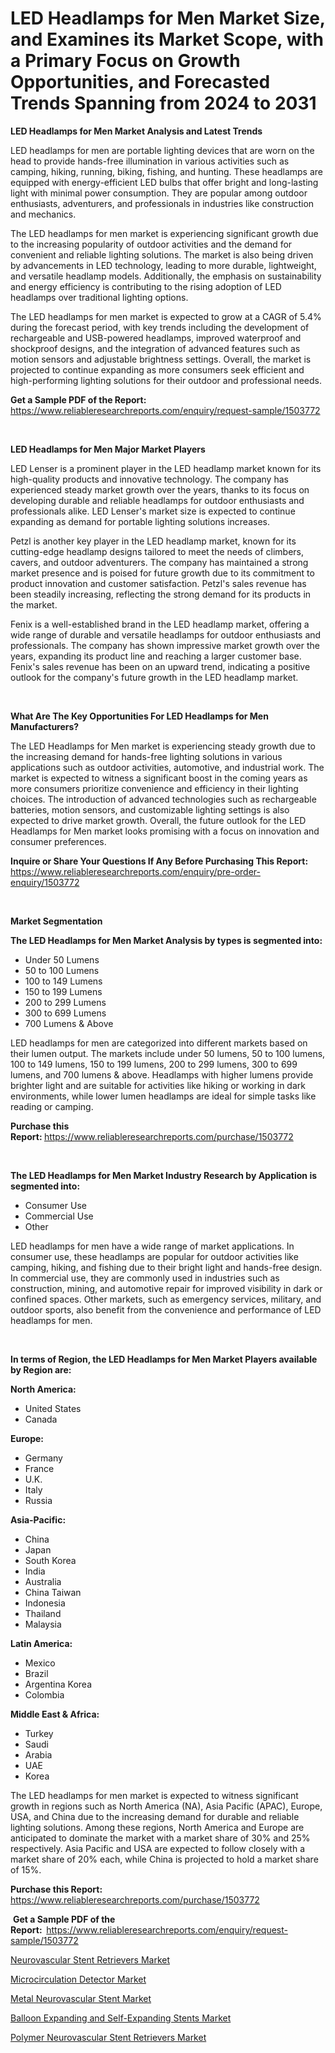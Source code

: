 <p><h1>LED Headlamps for Men Market Size, and Examines its Market Scope, with a Primary Focus on Growth Opportunities, and Forecasted Trends Spanning from 2024 to 2031</h1></p><p><strong>LED Headlamps for Men Market Analysis and Latest Trends</strong></p>
<p><p>LED headlamps for men are portable lighting devices that are worn on the head to provide hands-free illumination in various activities such as camping, hiking, running, biking, fishing, and hunting. These headlamps are equipped with energy-efficient LED bulbs that offer bright and long-lasting light with minimal power consumption. They are popular among outdoor enthusiasts, adventurers, and professionals in industries like construction and mechanics.</p><p>The LED headlamps for men market is experiencing significant growth due to the increasing popularity of outdoor activities and the demand for convenient and reliable lighting solutions. The market is also being driven by advancements in LED technology, leading to more durable, lightweight, and versatile headlamp models. Additionally, the emphasis on sustainability and energy efficiency is contributing to the rising adoption of LED headlamps over traditional lighting options.</p><p>The LED headlamps for men market is expected to grow at a CAGR of 5.4% during the forecast period, with key trends including the development of rechargeable and USB-powered headlamps, improved waterproof and shockproof designs, and the integration of advanced features such as motion sensors and adjustable brightness settings. Overall, the market is projected to continue expanding as more consumers seek efficient and high-performing lighting solutions for their outdoor and professional needs.</p></p>
<p><strong>Get a Sample PDF of the Report:&nbsp;</strong> <a href="https://www.reliableresearchreports.com/enquiry/request-sample/1503772">https://www.reliableresearchreports.com/enquiry/request-sample/1503772</a></p>
<p>&nbsp;</p>
<p><strong>LED Headlamps for Men Major Market Players</strong></p>
<p><p>LED Lenser is a prominent player in the LED headlamp market known for its high-quality products and innovative technology. The company has experienced steady market growth over the years, thanks to its focus on developing durable and reliable headlamps for outdoor enthusiasts and professionals alike. LED Lenser's market size is expected to continue expanding as demand for portable lighting solutions increases.</p><p>Petzl is another key player in the LED headlamp market, known for its cutting-edge headlamp designs tailored to meet the needs of climbers, cavers, and outdoor adventurers. The company has maintained a strong market presence and is poised for future growth due to its commitment to product innovation and customer satisfaction. Petzl's sales revenue has been steadily increasing, reflecting the strong demand for its products in the market.</p><p>Fenix is a well-established brand in the LED headlamp market, offering a wide range of durable and versatile headlamps for outdoor enthusiasts and professionals. The company has shown impressive market growth over the years, expanding its product line and reaching a larger customer base. Fenix's sales revenue has been on an upward trend, indicating a positive outlook for the company's future growth in the LED headlamp market.</p></p>
<p>&nbsp;</p>
<p><strong>What Are The Key Opportunities For LED Headlamps for Men Manufacturers?</strong></p>
<p><p>The LED Headlamps for Men market is experiencing steady growth due to the increasing demand for hands-free lighting solutions in various applications such as outdoor activities, automotive, and industrial work. The market is expected to witness a significant boost in the coming years as more consumers prioritize convenience and efficiency in their lighting choices. The introduction of advanced technologies such as rechargeable batteries, motion sensors, and customizable lighting settings is also expected to drive market growth. Overall, the future outlook for the LED Headlamps for Men market looks promising with a focus on innovation and consumer preferences.</p></p>
<p><strong>Inquire or Share Your Questions If Any Before Purchasing This Report:</strong> <a href="https://www.reliableresearchreports.com/enquiry/pre-order-enquiry/1503772">https://www.reliableresearchreports.com/enquiry/pre-order-enquiry/1503772</a></p>
<p>&nbsp;</p>
<p><strong>Market Segmentation</strong></p>
<p><strong>The LED Headlamps for Men Market Analysis by types is segmented into:</strong></p>
<p><ul><li>Under 50 Lumens</li><li>50 to 100 Lumens</li><li>100 to 149 Lumens</li><li>150 to 199 Lumens</li><li>200 to 299 Lumens</li><li>300 to 699 Lumens</li><li>700 Lumens & Above</li></ul></p>
<p><p>LED headlamps for men are categorized into different markets based on their lumen output. The markets include under 50 lumens, 50 to 100 lumens, 100 to 149 lumens, 150 to 199 lumens, 200 to 299 lumens, 300 to 699 lumens, and 700 lumens & above. Headlamps with higher lumens provide brighter light and are suitable for activities like hiking or working in dark environments, while lower lumen headlamps are ideal for simple tasks like reading or camping.</p></p>
<p><strong>Purchase this Report:&nbsp;</strong><a href="https://www.reliableresearchreports.com/purchase/1503772">https://www.reliableresearchreports.com/purchase/1503772</a></p>
<p>&nbsp;</p>
<p><strong>The LED Headlamps for Men Market Industry Research by Application is segmented into:</strong></p>
<p><ul><li>Consumer Use</li><li>Commercial Use</li><li>Other</li></ul></p>
<p><p>LED headlamps for men have a wide range of market applications. In consumer use, these headlamps are popular for outdoor activities like camping, hiking, and fishing due to their bright light and hands-free design. In commercial use, they are commonly used in industries such as construction, mining, and automotive repair for improved visibility in dark or confined spaces. Other markets, such as emergency services, military, and outdoor sports, also benefit from the convenience and performance of LED headlamps for men.</p></p>
<p>&nbsp;</p>
<p><strong>In terms of Region, the LED Headlamps for Men Market Players available by Region are:</strong></p>
<p>
    <p> <strong> North America: </strong>
        <ul>
            <li>United States</li>
            <li>Canada</li>
        </ul>
        </p> 
    <p> <strong> Europe: </strong>
        <ul>
            <li>Germany</li>
            <li>France</li>
            <li>U.K.</li>
            <li>Italy</li>
            <li>Russia</li>
        </ul>
        </p> 
    <p> <strong> Asia-Pacific: </strong>
        <ul>
            <li>China</li>
            <li>Japan</li>
            <li>South Korea</li>
            <li>India</li>
            <li>Australia</li>
            <li>China Taiwan</li>
            <li>Indonesia</li>
            <li>Thailand</li>
            <li>Malaysia</li>
        </ul>
        </p> 
    <p> <strong> Latin America: </strong>
        <ul>
            <li>Mexico</li>
            <li>Brazil</li>
            <li>Argentina Korea</li>
            <li>Colombia</li>
        </ul>
        </p> 
    <p> <strong> Middle East & Africa: </strong>
        <ul>
            <li>Turkey</li>
            <li>Saudi</li>
            <li>Arabia</li>
            <li>UAE</li>
            <li>Korea</li>
        </ul>
    </p>
    </p>
<p><p>The LED headlamps for men market is expected to witness significant growth in regions such as North America (NA), Asia Pacific (APAC), Europe, USA, and China due to the increasing demand for durable and reliable lighting solutions. Among these regions, North America and Europe are anticipated to dominate the market with a market share of 30% and 25% respectively. Asia Pacific and USA are expected to follow closely with a market share of 20% each, while China is projected to hold a market share of 15%.</p></p>
<p><strong>Purchase this Report: </strong><a href="https://www.reliableresearchreports.com/purchase/1503772">https://www.reliableresearchreports.com/purchase/1503772</a></p>
<p>&nbsp;<strong>Get a Sample PDF of the Report:&nbsp;&nbsp;</strong><a href="https://www.reliableresearchreports.com/enquiry/request-sample/1503772">https://www.reliableresearchreports.com/enquiry/request-sample/1503772</a></p>
<p><strong></strong></p>
<p><p><a href="https://medium.com/@aleenstokes34346/neurovascular-stent-retrievers-market-report-reveals-the-latest-trends-and-growth-opportunities-of-361af0ba46b5">Neurovascular Stent Retrievers Market</a></p><p><a href="https://medium.com/@aleenstokes34346/microcirculation-detector-market-exploring-market-share-market-trends-and-future-growth-aab0a3146867">Microcirculation Detector Market</a></p><p><a href="https://medium.com/@dianaalsop666/metal-neurovascular-stent-market-competitive-analysis-market-trends-and-forecast-to-2031-82c630ff83bf">Metal Neurovascular Stent Market</a></p><p><a href="https://medium.com/@aleenstokes34346/balloon-expanding-and-self-expanding-stents-market-furnishes-information-on-market-share-market-6fab7ea34dcc">Balloon Expanding and Self-Expanding Stents Market</a></p><p><a href="https://medium.com/@aleenstokes34346/polymer-neurovascular-stent-retrievers-market-size-and-market-trends-complete-industry-overview-9f24ccbaf63a">Polymer Neurovascular Stent Retrievers Market</a></p></p>